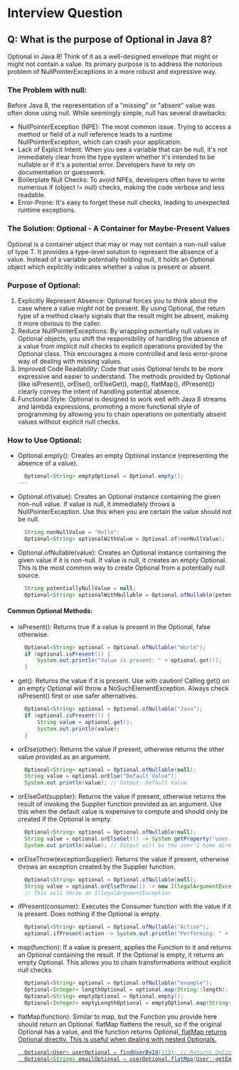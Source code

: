 # Interview Question
## Q: What is the purpose of Optional in Java 8?
Optional in Java 8! Think of it as a well-designed envelope that might or might not contain a value. Its primary purpose is to address the notorious problem of NullPointerExceptions in a more robust and expressive way.
### The Problem with null:
Before Java 8, the representation of a "missing" or "absent" value was often done using null. While seemingly simple, null has several drawbacks:
- NullPointerException (NPE): The most common issue. Trying to access a method or field of a null reference leads to a runtime NullPointerException, which can crash your application.
- Lack of Explicit Intent: When you see a variable that can be null, it's not immediately clear from the type system whether it's intended to be nullable or if it's a potential error. Developers have to rely on documentation or guesswork.
- Boilerplate Null Checks: To avoid NPEs, developers often have to write numerous if (object != null) checks, making the code verbose and less readable.
- Error-Prone: It's easy to forget these null checks, leading to unexpected runtime exceptions.
### The Solution: Optional - A Container for Maybe-Present Values
Optional<T> is a container object that may or may not contain a non-null value of type T. It provides a type-level solution to represent the absence of a value. Instead of a variable potentially holding null, it holds an Optional object which explicitly indicates whether a value is present or absent.
### Purpose of Optional:
1. Explicitly Represent Absence: Optional forces you to think about the case where a value might not be present. By using Optional, the return type of a method clearly signals that the result might be absent, making it more obvious to the caller.
2. Reduce NullPointerExceptions: By wrapping potentially null values in Optional objects, you shift the responsibility of handling the absence of a value from implicit null checks to explicit operations provided by the Optional class. This encourages a more controlled and less error-prone way of dealing with missing values.
3. Improved Code Readability: Code that uses Optional tends to be more expressive and easier to understand. The methods provided by Optional (like isPresent(), orElse(), orElseGet(), map(), flatMap(), ifPresent()) clearly convey the intent of handling potential absence.
4. Functional Style: Optional is designed to work well with Java 8 streams and lambda expressions, promoting a more functional style of programming by allowing you to chain operations on potentially absent values without explicit null checks.
### How to Use Optional:
- Optional.empty(): Creates an empty Optional instance (representing the absence of a value).
  ```java
    Optional<String> emptyOptional = Optional.empty();
  ---
- Optional.of(value): Creates an Optional instance containing the given non-null value. If value is null, it immediately throws a NullPointerException. Use this when you are certain the value should not be null.
  ```java
    String nonNullValue = "Hello";
    Optional<String> optionalWithValue = Optional.of(nonNullValue);
  ```
- Optional.ofNullable(value): Creates an Optional instance containing the given value if it is non-null. If value is null, it creates an empty Optional. This is the most common way to create Optional from a potentially null source.
  ```java
    String potentiallyNullValue = null;
    Optional<String> optionalWithNullable = Optional.ofNullable(potentiallyNullValue);
  ````
#### Common Optional Methods:
- isPresent(): Returns true if a value is present in the Optional, false otherwise.
  ```java
    Optional<String> optional = Optional.ofNullable("World");
    if (optional.isPresent()) {
        System.out.println("Value is present: " + optional.get());
    }
  ```
- get(): Returns the value if it is present. Use with caution! Calling get() on an empty Optional will throw a NoSuchElementException. Always check isPresent() first or use safer alternatives.
  ```java
    Optional<String> optional = Optional.ofNullable("Java");
    if (optional.isPresent()) {
        String value = optional.get();
        System.out.println(value);
    }
  ```
- orElse(other): Returns the value if present, otherwise returns the other value provided as an argument.
  ```java
    Optional<String> optional = Optional.ofNullable(null);
    String value = optional.orElse("Default Value");
    System.out.println(value); // Output: Default Value
  ```
- orElseGet(supplier): Returns the value if present, otherwise returns the result of invoking the Supplier function provided as an argument. Use this when the default value is expensive to compute and should only be created if the Optional is empty.
  ```java
    Optional<String> optional = Optional.ofNullable(null);
    String value = optional.orElseGet(() -> System.getProperty("user.home"));
    System.out.println(value); // Output will be the user's home directory
  ```
- orElseThrow(exceptionSupplier): Returns the value if present, otherwise throws an exception created by the Supplier function.
  ```java
    Optional<String> optional = Optional.ofNullable(null);
    String value = optional.orElseThrow(() -> new IllegalArgumentException("Value is missing!"));
    // This will throw an IllegalArgumentException
  ```
- ifPresent(consumer): Executes the Consumer function with the value if it is present. Does nothing if the Optional is empty.
  ```java
    Optional<String> optional = Optional.ofNullable("Action");
    optional.ifPresent(action -> System.out.println("Performing: " + action));
  ```
- map(function): If a value is present, applies the Function to it and returns an Optional containing the result. If the Optional is empty, it returns an empty Optional. This allows you to chain transformations without explicit null checks.
  ```java
    Optional<String> optional = Optional.ofNullable("example");
    Optional<Integer> lengthOptional = optional.map(String::length); // Optional containing 7
    Optional<String> emptyOptional = Optional.empty();
    Optional<Integer> emptyLengthOptional = emptyOptional.map(String::length); // Empty Optional
  ```
- flatMap(function): Similar to map, but the Function you provide here should return an Optional. flatMap flattens the result, so if the original Optional has a value, and the function returns Optional<U>, flatMap returns Optional<U> directly. This is useful when dealing with nested Optionals.
  ```java
    Optional<User> userOptional = findUserById(123); // Returns Optional<User>
    Optional<String> emailOptional = userOptional.flatMap(User::getEmail); // User::getEmail returns Optional<String>
  ```



  
